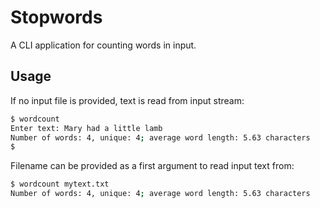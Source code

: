 # Stopwords

A CLI application for counting words in input.

## Usage

If no input file is provided, text is read from input stream:
```bash
$ wordcount
Enter text: Mary had a little lamb
Number of words: 4, unique: 4; average word length: 5.63 characters
$
```

Filename can be provided as a first argument to read input text from:
```bash
$ wordcount mytext.txt
Number of words: 4, unique: 4; average word length: 5.63 characters
```